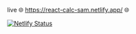 live 🌐 https://react-calc-sam.netlify.app/ 🌐


[![Netlify Status](https://api.netlify.com/api/v1/badges/b225cebb-3f68-4c32-b636-21a18b3c06ba/deploy-status)](https://app.netlify.com/sites/react-calc-sam/deploys)
